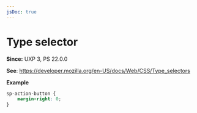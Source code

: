 ```yaml
---
jsDoc: true
---
```

# Type selector

**Since:** UXP 3, PS 22.0.0

**See**: https://developer.mozilla.org/en-US/docs/Web/CSS/Type_selectors

**Example**

```css
sp-action-button {
    margin-right: 0;
}
```